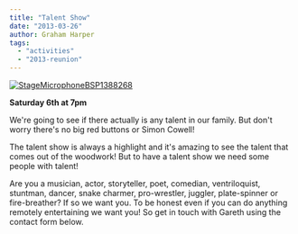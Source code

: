 ```yaml
---
title: "Talent Show"
date: "2013-03-26"
author: Graham Harper
tags:
  - "activities"
  - "2013-reunion"
---
```


[![StageMicrophoneBSP1388268](https://f001.backblazeb2.com/file/harperfamily-media/StageMicrophoneBSP1388268.jpg)](https://f001.backblazeb2.com/file/harperfamily-media/StageMicrophoneBSP1388268.jpg)

**Saturday 6th at 7pm**

We're going to see if there actually is any talent in our family. But don't worry there's no big red buttons or Simon Cowell!

The talent show is always a highlight and it's amazing to see the talent that comes out of the woodwork! But to have a talent show we need some people with talent!

Are you a musician, actor, storyteller, poet, comedian, ventriloquist, stuntman, dancer, snake charmer, pro-wrestler, juggler, plate-spinner or fire-breather? If so we want you. To be honest even if you can do anything remotely entertaining we want you! So get in touch with Gareth using the contact form below.

